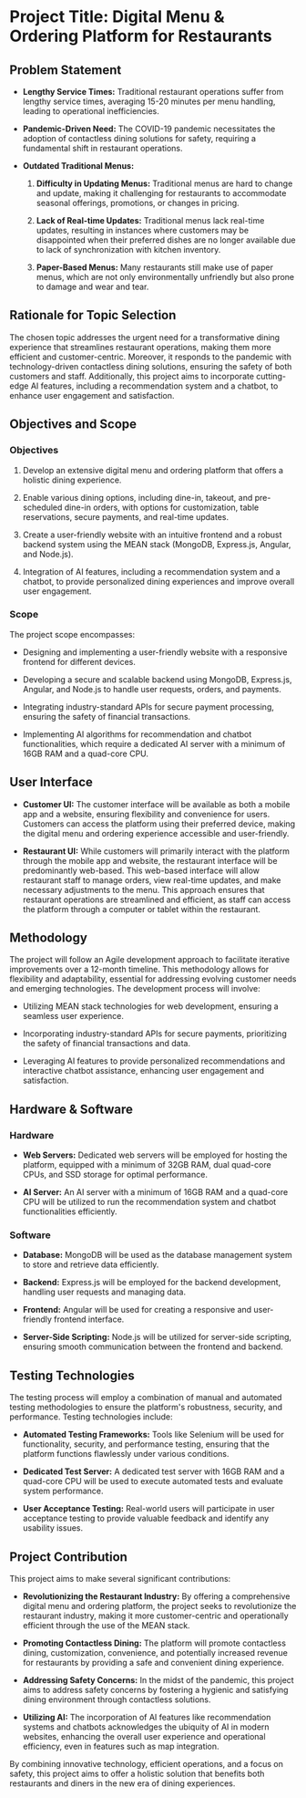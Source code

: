 # Project Title: Digital Menu & Ordering Platform for Restaurants

## Problem Statement

- **Lengthy Service Times:** Traditional restaurant operations suffer from lengthy service times, averaging 15-20 minutes per menu handling, leading to operational inefficiencies.

- **Pandemic-Driven Need:** The COVID-19 pandemic necessitates the adoption of contactless dining solutions for safety, requiring a fundamental shift in restaurant operations.

- **Outdated Traditional Menus:**
  1. **Difficulty in Updating Menus:** Traditional menus are hard to change and update, making it challenging for restaurants to accommodate seasonal offerings, promotions, or changes in pricing.

  2. **Lack of Real-time Updates:** Traditional menus lack real-time updates, resulting in instances where customers may be disappointed when their preferred dishes are no longer available due to lack of synchronization with kitchen inventory.

  3. **Paper-Based Menus:** Many restaurants still make use of paper menus, which are not only environmentally unfriendly but also prone to damage and wear and tear.

## Rationale for Topic Selection

The chosen topic addresses the urgent need for a transformative dining experience that streamlines restaurant operations, making them more efficient and customer-centric. Moreover, it responds to the pandemic with technology-driven contactless dining solutions, ensuring the safety of both customers and staff. Additionally, this project aims to incorporate cutting-edge AI features, including a recommendation system and a chatbot, to enhance user engagement and satisfaction.

## Objectives and Scope

### Objectives

1. Develop an extensive digital menu and ordering platform that offers a holistic dining experience.

2. Enable various dining options, including dine-in, takeout, and pre-scheduled dine-in orders, with options for customization, table reservations, secure payments, and real-time updates.

3. Create a user-friendly website with an intuitive frontend and a robust backend system using the MEAN stack (MongoDB, Express.js, Angular, and Node.js).

4. Integration of AI features, including a recommendation system and a chatbot, to provide personalized dining experiences and improve overall user engagement.

### Scope

The project scope encompasses:

- Designing and implementing a user-friendly website with a responsive frontend for different devices.

- Developing a secure and scalable backend using MongoDB, Express.js, Angular, and Node.js to handle user requests, orders, and payments.

- Integrating industry-standard APIs for secure payment processing, ensuring the safety of financial transactions.

- Implementing AI algorithms for recommendation and chatbot functionalities, which require a dedicated AI server with a minimum of 16GB RAM and a quad-core CPU.

## User Interface

- **Customer UI:** The customer interface will be available as both a mobile app and a website, ensuring flexibility and convenience for users. Customers can access the platform using their preferred device, making the digital menu and ordering experience accessible and user-friendly.

- **Restaurant UI:** While customers will primarily interact with the platform through the mobile app and website, the restaurant interface will be predominantly web-based. This web-based interface will allow restaurant staff to manage orders, view real-time updates, and make necessary adjustments to the menu. This approach ensures that restaurant operations are streamlined and efficient, as staff can access the platform through a computer or tablet within the restaurant.

## Methodology

The project will follow an Agile development approach to facilitate iterative improvements over a 12-month timeline. This methodology allows for flexibility and adaptability, essential for addressing evolving customer needs and emerging technologies. The development process will involve:

- Utilizing MEAN stack technologies for web development, ensuring a seamless user experience.

- Incorporating industry-standard APIs for secure payments, prioritizing the safety of financial transactions and data.

- Leveraging AI features to provide personalized recommendations and interactive chatbot assistance, enhancing user engagement and satisfaction.

## Hardware & Software

### Hardware

- **Web Servers:** Dedicated web servers will be employed for hosting the platform, equipped with a minimum of 32GB RAM, dual quad-core CPUs, and SSD storage for optimal performance.

- **AI Server:** An AI server with a minimum of 16GB RAM and a quad-core CPU will be utilized to run the recommendation system and chatbot functionalities efficiently.

### Software

- **Database:** MongoDB will be used as the database management system to store and retrieve data efficiently.

- **Backend:** Express.js will be employed for the backend development, handling user requests and managing data.

- **Frontend:** Angular will be used for creating a responsive and user-friendly frontend interface.

- **Server-Side Scripting:** Node.js will be utilized for server-side scripting, ensuring smooth communication between the frontend and backend.

## Testing Technologies

The testing process will employ a combination of manual and automated testing methodologies to ensure the platform's robustness, security, and performance. Testing technologies include:

- **Automated Testing Frameworks:** Tools like Selenium will be used for functionality, security, and performance testing, ensuring that the platform functions flawlessly under various conditions.

- **Dedicated Test Server:** A dedicated test server with 16GB RAM and a quad-core CPU will be used to execute automated tests and evaluate system performance.

- **User Acceptance Testing:** Real-world users will participate in user acceptance testing to provide valuable feedback and identify any usability issues.

## Project Contribution

This project aims to make several significant contributions:

- **Revolutionizing the Restaurant Industry:** By offering a comprehensive digital menu and ordering platform, the project seeks to revolutionize the restaurant industry, making it more customer-centric and operationally efficient through the use of the MEAN stack.

- **Promoting Contactless Dining:** The platform will promote contactless dining, customization, convenience, and potentially increased revenue for restaurants by providing a safe and convenient dining experience.

- **Addressing Safety Concerns:** In the midst of the pandemic, this project aims to address safety concerns by fostering a hygienic and satisfying dining environment through contactless solutions.

- **Utilizing AI:** The incorporation of AI features like recommendation systems and chatbots acknowledges the ubiquity of AI in modern websites, enhancing the overall user experience and operational efficiency, even in features such as map integration.

By combining innovative technology, efficient operations, and a focus on safety, this project aims to offer a holistic solution that benefits both restaurants and diners in the new era of dining experiences.